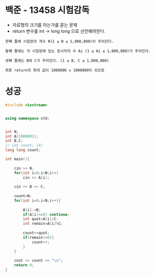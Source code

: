 # 백준 - 13458 시험감독

- 자료형의 크기를 아는가를 묻는 문제
- return 변수를 int -> long long 으로 선언해야한다.

```
첫째 줄에 시험장의 개수 N(1 ≤ N ≤ 1,000,000)이 주어진다.

둘째 줄에는 각 시험장에 있는 응시자의 수 Ai (1 ≤ Ai ≤ 1,000,000)가 주어진다.

셋째 줄에는 B와 C가 주어진다. (1 ≤ B, C ≤ 1,000,000)

최종 return의 최대 값이 1000000 x 1000000이 되므로
```





# 성공

```c++
#include <iostream>


using namespace std;


int N;
int A[1000001];
int B,C;
// int count; (X)
long long count;

int main(){
	
	cin >> N;
	for(int i=0;i<N;i++)
		cin >> A[i];
	
	cin >> B >> C;
	
	count=N;
	for(int i=0;i<N;i++){
		
		A[i]-=B;
		if(A[i]<=0) continue;
		int quot=A[i]/C;
		int remain=A[i]%C;
		
		count+=quot;
		if(remain!=0){
			count++;
		}	
	}
	
	cout << count << "\n";
	return 0;
}
```

